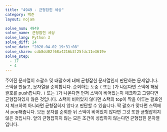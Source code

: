 ```yaml
---
title: "4949 - 균형잡힌 세상"
category: 백준
layout: nojam

solve_num: 4949
solve_name: 균형잡힌 세상
solve_lang: Python 3
solve_diff: 24
solve_date: "2020-04-02 19:31:08"
solve_share: cdb8dd02f68a4216b3f25fdc11e3619e
solve_step:
  - 17
  - 4
---
```


주어진 문자열이 소괄호 및 대괄호에 대해 균형잡힌 문자열인지 판단하는 문제입니다. 스택을 만들고, 문자열을 순회합니다. 순회하는 도중 `(` 또는 `[`가 나온다면 스택에 해당 괄호를 push합니다. `)` 또는 `]`가 나온다면 먼저 스택이 비어있는지 체크하고 그렇다면 균형잡혀있지 않은 것입니다. 스택이 비어있지 않다면 스택의 top이 짝을 이루는 괄호인지 체크하여 아니라면 균형잡히지 않다고 판단할 수 있습니다. 짝 괄호가 맞다면 스택에서 pop해줍니다. 모든 문자를 순회한 뒤 스택이 비어있지 않다면 그것 또한 균형잡히지 않은 것입니다. 앞의 균형잡히지 않는 모든 조건이 성립하지 않는다면 균형잡힌 문자열입니다.
